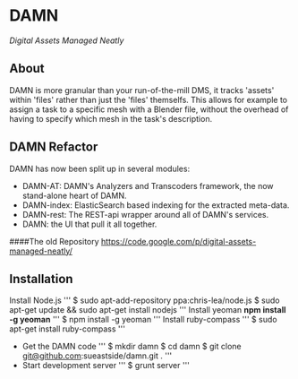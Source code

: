 DAMN
====

*Digital Assets Managed Neatly*

About
-----
DAMN is more granular than your run-of-the-mill DMS, it tracks 'assets' within 'files' rather than just the 'files' themselfs. This allows for example to assign a task to a specific mesh with a Blender file, without the overhead of having to specify which mesh in the task's description.

DAMN Refactor
-------------
DAMN has now been split up in several modules:
 
 * DAMN-AT: DAMN's Analyzers and Transcoders framework, the now stand-alone heart of DAMN.
 * DAMN-index: ElasticSearch based indexing for the extracted meta-data.
 * DAMN-rest: The REST-api wrapper around all of DAMN's services.
 * DAMN: the UI that pull it all together.



####The old Repository
https://code.google.com/p/digital-assets-managed-neatly/


Installation
-----

 Install Node.js
 '''
	$ sudo apt-add-repository ppa:chris-lea/node.js
	$ sudo apt-get update && sudo apt-get install nodejs
 '''
 Install yeoman **npm install -g yeoman**
 '''
	$ npm install -g yeoman
 '''
 Install ruby-compass
 '''
	$ sudo apt-get install ruby-compass
 '''
 * Get the DAMN code
 '''
	$ mkdir damn
	$ cd damn
	$ git clone git@github.com:sueastside/damn.git .
 '''
 * Start development server
 '''
	$ grunt server
 '''